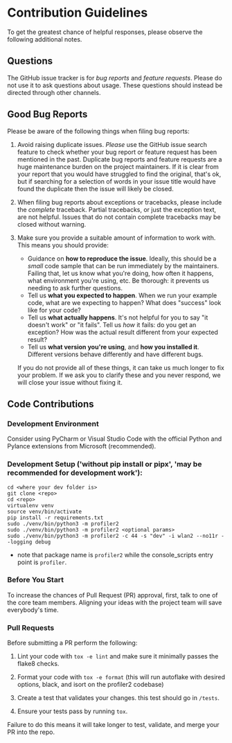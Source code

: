 # Contribution Guidelines

To get the greatest chance of helpful responses, please observe the
following additional notes.

## Questions

The GitHub issue tracker is for *bug reports* and *feature requests*. Please do
not use it to ask questions about usage. These questions should
instead be directed through other channels.

## Good Bug Reports

Please be aware of the following things when filing bug reports:

1. Avoid raising duplicate issues. *Please* use the GitHub issue search feature
   to check whether your bug report or feature request has been mentioned in
   the past. Duplicate bug reports and feature requests are a huge maintenance
   burden on the project maintainers. If it is clear from your report that you 
   would have struggled to find the original, that's ok, but if searching for 
   a selection of words in your issue title would have found the duplicate
   then the issue will likely be closed.

2. When filing bug reports about exceptions or tracebacks, please include the
   *complete* traceback. Partial tracebacks, or just the exception text, are
   not helpful. Issues that do not contain complete tracebacks may be closed
   without warning.

3. Make sure you provide a suitable amount of information to work with. This
   means you should provide:

   - Guidance on **how to reproduce the issue**. Ideally, this should be a
     *small* code sample that can be run immediately by the maintainers.
     Failing that, let us know what you're doing, how often it happens, what
     environment you're using, etc. Be thorough: it prevents us needing to ask
     further questions.
   - Tell us **what you expected to happen**. When we run your example code,
     what are we expecting to happen? What does "success" look like for your
     code?
   - Tell us **what actually happens**. It's not helpful for you to say "it
     doesn't work" or "it fails". Tell us *how* it fails: do you get an
     exception? How was the actual result different from your expected result?
   - Tell us **what version you're using**, and
     **how you installed it**. Different versions behave
     differently and have different bugs.
   
   If you do not provide all of these things, it can take us much longer to
   fix your problem. If we ask you to clarify these and you never respond, we
   will close your issue without fixing it.

## Code Contributions

### Development Environment

Consider using PyCharm or Visual Studio Code with the official Python and Pylance extensions from Microsoft (recommended).

### Development Setup  ('without pip install or pipx', 'may be recommended for development work'):

```
cd <where your dev folder is>
git clone <repo>
cd <repo>
virtualenv venv
source venv/bin/activate
pip install -r requirements.txt
sudo ./venv/bin/python3 -m profiler2 
sudo ./venv/bin/python3 -m profiler2 <optional params>
sudo ./venv/bin/python3 -m profiler2 -c 44 -s "dev" -i wlan2 --no11r --logging debug
```

- note that package name is `profiler2` while the console_scripts entry point is `profiler`.

### Before You Start

To increase the chances of Pull Request (PR) approval, first, talk to one of the core team members. Aligning your ideas with the project team will save everybody's time. 

### Pull Requests

Before submitting a PR perform the following:

1. Lint your code with `tox -e lint` and make sure it minimally passes the flake8 checks.

1. Format your code with `tox -e format` (this will run autoflake with desired options, black, and isort on the profiler2 codebase)

2. Create a test that validates your changes. this test should go in `/tests`.

3. Ensure your tests pass by running `tox`.

Failure to do this means it will take longer to test, validate, and merge your PR into the repo.
